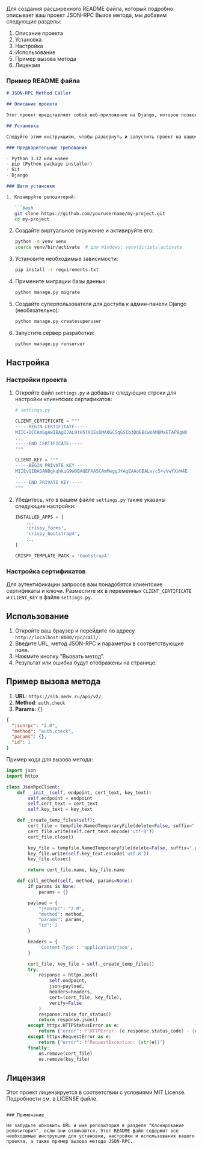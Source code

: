 Для создания расширенного README файла, который подробно описывает ваш проект JSON-RPC Вызов метода, мы добавим следующие разделы:

1. Описание проекта
2. Установка
3. Настройка
4. Использование
5. Пример вызова метода
6. Лицензия

### Пример README файла

```markdown
# JSON-RPC Method Caller

## Описание проекта

Этот проект представляет собой веб-приложение на Django, которое позволяет пользователям выполнять вызовы JSON-RPC 2.0 методов через простой пользовательский интерфейс. Приложение поддерживает аутентификацию с использованием клиентских сертификатов и ключей, а также использует библиотеку `httpx` для выполнения запросов.

## Установка

Следуйте этим инструкциям, чтобы развернуть и запустить проект на вашем локальном компьютере.

### Предварительные требования

- Python 3.12 или новее
- pip (Python package installer)
- Git
- Django

### Шаги установки

1. Клонируйте репозиторий:

   ```bash
   git clone https://github.com/yourusername/my-project.git
   cd my-project
   ```

2. Создайте виртуальное окружение и активируйте его:

   ```bash
   python -m venv venv
   source venv/bin/activate  # для Windows: venv\Scripts\activate
   ```

3. Установите необходимые зависимости:

   ```bash
   pip install -r requirements.txt
   ```

4. Примените миграции базы данных:

   ```bash
   python manage.py migrate
   ```

5. Создайте суперпользователя для доступа к админ-панели Django (необязательно):

   ```bash
   python manage.py createsuperuser
   ```

6. Запустите сервер разработки:

   ```bash
   python manage.py runserver
   ```

## Настройка

### Настройки проекта

1. Откройте файл `settings.py` и добавьте следующие строки для настройки клиентских сертификатов:

   ```python
   # settings.py

   CLIENT_CERTIFICATE = """
   -----BEGIN CERTIFICATE-----
   MIIC+DCCAmGgAwIBAgIJAL9tH5l9QEsDMA0GCSqGSIb3DQEBCwUAMBMxETAPBgNV
   ...
   -----END CERTIFICATE-----
   """

   CLIENT_KEY = """
   -----BEGIN PRIVATE KEY-----
   MIIEvQIBADANBgkqhkiG9w0BAQEFAASCAmMwggJfAgEAAoGBALv/c5+vVwYXvW4E
   ...
   -----END PRIVATE KEY-----
   """
   ```

2. Убедитесь, что в вашем файле `settings.py` также указаны следующие настройки:

   ```python
   INSTALLED_APPS = [
       ...
       'crispy_forms',
       'crispy_bootstrap4',
       ...
   ]

   CRISPY_TEMPLATE_PACK = 'bootstrap4'
   ```

### Настройка сертификатов

Для аутентификации запросов вам понадобятся клиентские сертификаты и ключи. Разместите их в переменных `CLIENT_CERTIFICATE` и `CLIENT_KEY` в файле `settings.py`.

## Использование

1. Откройте ваш браузер и перейдите по адресу `http://localhost:8000/rpc/call/`.
2. Введите URL, метод JSON-RPC и параметры в соответствующие поля.
3. Нажмите кнопку "Вызвать метод".
4. Результат или ошибка будут отображены на странице.

## Пример вызова метода

1. **URL**: `https://slb.medv.ru/api/v2/`
2. **Method**: `auth.check`
3. **Params**: `{}`

```json
{
  "jsonrpc": "2.0",
  "method": "auth.check",
  "params": {},
  "id": 1
}
```

Пример кода для вызова метода:

```python
import json
import httpx

class JsonRpcClient:
    def __init__(self, endpoint, cert_text, key_text):
        self.endpoint = endpoint
        self.cert_text = cert_text
        self.key_text = key_text

    def _create_temp_files(self):
        cert_file = tempfile.NamedTemporaryFile(delete=False, suffix=".pem")
        cert_file.write(self.cert_text.encode('utf-8'))
        cert_file.close()

        key_file = tempfile.NamedTemporaryFile(delete=False, suffix=".pem")
        key_file.write(self.key_text.encode('utf-8'))
        key_file.close()

        return cert_file.name, key_file.name

    def call_method(self, method, params=None):
        if params is None:
            params = {}

        payload = {
            "jsonrpc": "2.0",
            "method": method,
            "params": params,
            "id": 1
        }

        headers = {
            'Content-Type': 'application/json',
        }

        cert_file, key_file = self._create_temp_files()
        try:
            response = httpx.post(
                self.endpoint,
                json=payload,
                headers=headers,
                cert=(cert_file, key_file),
                verify=False
            )
            response.raise_for_status()
            return response.json()
        except httpx.HTTPStatusError as e:
            return {"error": f"HTTPError: {e.response.status_code} - {e.response.reason_phrase}", "response_text": e.response.text}
        except httpx.RequestError as e:
            return {"error": f"RequestException: {str(e)}"}
        finally:
            os.remove(cert_file)
            os.remove(key_file)
```

## Лицензия

Этот проект лицензируется в соответствии с условиями MIT License. Подробности см. в LICENSE файле.
```

### Примечание

Не забудьте обновить URL и имя репозитория в разделе "Клонирование репозитория", если они отличаются. Этот README файл содержит все необходимые инструкции для установки, настройки и использования вашего проекта, а также пример вызова метода JSON-RPC.